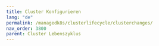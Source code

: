```yaml
---
title: Cluster Konfigurieren
lang: "de"
permalink: /managedk8s/clusterlifecycle/clusterchanges/
nav_order: 3800
parent: Cluster Lebenszyklus
---
```

